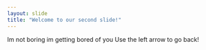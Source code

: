 ```yaml
---
layout: slide
title: "Welcome to our second slide!"
---
```

Im not boring im getting bored of you
Use the left arrow to go back!
